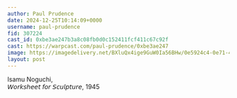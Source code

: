 ```yaml
---
author: Paul Prudence
date: 2024-12-25T10:14:09+0000
username: paul-prudence
fid: 307224
cast_id: 0xbe3ae247b3a8c08fb0d0c152411fcf411c67c92f
cast: https://warpcast.com/paul-prudence/0xbe3ae247
image: https://imagedelivery.net/BXluQx4ige9GuW0Ia56BHw/0e5924c4-0e71-4715-d12f-0f4fbe73dc00/original
layout: post
---
```

Isamu Noguchi,   
𝘞𝘰𝘳𝘬𝘴𝘩𝘦𝘦𝘵 𝘧𝘰𝘳 𝘚𝘤𝘶𝘭𝘱𝘵𝘶𝘳𝘦, 1945  

<img src='https://imagedelivery.net/BXluQx4ige9GuW0Ia56BHw/0e5924c4-0e71-4715-d12f-0f4fbe73dc00/original' alt='' referrerpolicy='no-referrer'/>